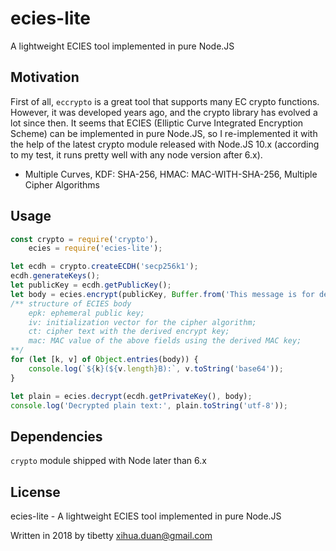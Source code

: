 # ecies-lite

A lightweight ECIES tool implemented in pure Node.JS

## Motivation

First of all, `eccrypto` is a great tool that supports many EC crypto functions. However, it was developed years ago, and the crypto library has evolved a lot since then. It seems that ECIES (Elliptic Curve Integrated Encryption Scheme) can be implemented in pure Node.JS, so I re-implemented it with the help of the latest crypto module released with Node.JS 10.x (according to my test, it runs pretty well with any node version after 6.x).

* Multiple Curves, KDF: SHA-256, HMAC: MAC-WITH-SHA-256, Multiple Cipher Algorithms

## Usage

```js
const crypto = require('crypto'),
    ecies = require('ecies-lite');

let ecdh = crypto.createECDH('secp256k1');
ecdh.generateKeys();
let publicKey = ecdh.getPublicKey();
let body = ecies.encrypt(publicKey, Buffer.from('This message is for demo purpose'));
/** structure of ECIES body 
	epk: ephemeral public key;
	iv: initialization vector for the cipher algorithm;
	ct: cipher text with the derived encrypt key;
	mac: MAC value of the above fields using the derived MAC key;
**/ 
for (let [k, v] of Object.entries(body)) {
    console.log(`${k}(${v.length}B):`, v.toString('base64'));
}

let plain = ecies.decrypt(ecdh.getPrivateKey(), body);
console.log('Decrypted plain text:', plain.toString('utf-8'));
```

## Dependencies
`crypto` module shipped with Node later than 6.x

## License

ecies-lite - A lightweight ECIES tool implemented in pure Node.JS

Written in 2018 by tibetty <xihua.duan@gmail.com>
